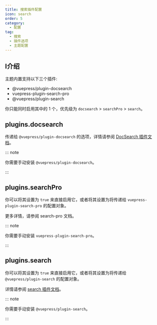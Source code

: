 ```yaml
---
title: 搜索插件配置
icon: search
order: 5
category:
  - 配置
tag:
  - 搜索
  - 插件选项
  - 主题配置
---
```


## I介绍

主题内置支持以下三个插件:

- @vuepress/plugin-docsearch
- vuepress-plugin-search-pro
- @vuepress/plugin-search

你只能同时启用其中的 1 个，优先级为 `docsearch` > `searchPro` > `search`。

## plugins.docsearch

传递给 `@vuepress/plugin-docsearch` 的选项，详情请参阅 [DocSearch 插件文档][docsearch]。

::: note

你需要手动安装 `@vuepress/plugin-docsearch`。

:::

## plugins.searchPro

你可以将其设置为 `true` 来直接启用它，或者将其设置为将传递给 `vuepress-plugin-search-pro` 的配置对象。

更多详情，请参阅 <ProjectLink name="search-pro" path="/zh/">search-pro 文档</ProjectLink>。

::: note

你需要手动安装 `vuepress-plugin-search-pro`。

:::

## plugins.search

你可以将其设置为 `true` 来直接启用它，或者将其设置为将传递给 `@vuepress/plugin-search` 的配置对象。

详情请参阅 [search 插件文档][search]。

::: note

你需要手动安装 `@vuepress/plugin-search`。

:::

[docsearch]: https://ecosystem.vuejs.press/zh/plugins/docsearch.html
[search]: https://ecosystem.vuejs.press/zh/plugins/search.html
